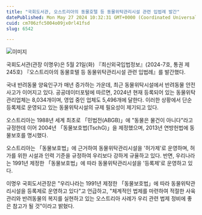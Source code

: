 ```yaml
---
title: "국회도서관, 오스트리아의 동물호텔 등 동물위탁관리시설 관련 입법례 발간"
datePublished: Mon May 27 2024 10:32:31 GMT+0000 (Coordinated Universal Time)
cuid: cm706zfc5004o09jx0rl41fsd
slug: 6542

---
```



![이미지](https://cdn.hashnode.com/res/hashnode/image/upload/v1739260815641/596d213a-5dd9-4003-95cd-24a0c2e14c0c.jpeg)

국회도서관(관장 이명우)은 5월 21일(화) 『최신외국입법정보』(2024-7호, 통권 제245호) 『오스트리아의 동물호텔 등 동물위탁관리시설 관련 입법례』를 발간했다.

국내 반려동물 양육인구가 매년 증가하는 가운데, 최근 동물위탁시설에서 반려동물 안전사고가 이어지고 있다. 공공데이터포털에 따르면, 2024년 현재 등록되어 있는 동물위탁관리업체는 8,034개이며, 영업 중인 업체도 5,496개에 달한다. 이러한 상황에서 단순 등록제로 운영되고 있는 동물위탁시설의 규제 필요성이 제기되고 있다.

오스트리아는 1988년 세계 최초로 「민법전(ABGB)」에 "동물은 물건이 아니다"라고 규정한데 이어 2004년 「동물보호법(TschG)」을 제정했으며, 2013년 연방헌법에 동물보호를 명시했다.

오스트리아는 「동물보호법」에 근거하여 동물위탁관리시설을 '허가제'로 운영하며, 허가를 위한 시설과 인력 기준을 규정하여 우리보다 강하게 규율하고 있다. 반면, 우리나라는 1991년 제정한 「동물보호법」에 따라 동물위탁관리시설을 '등록제'로 운영하고 있다.

이명우 국회도서관장은 "우리나라는 1991년 제정한 「동물보호법」에 따라 동물위탁관리시설을 등록제로 운영하고 있다"고 언급하고, "체계적인 법제를 마련하여 적절한 사육관리와 반려동물의 복지를 실현하고 있는 오스트리아 사례가 우리 관련 법제 정비에 좋은 참고가 될 것"이라고 밝혔다.